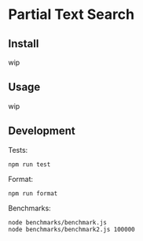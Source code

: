 # Partial Text Search

## Install

wip

## Usage

wip

## Development

Tests:

```
npm run test
```

Format:

```
npm run format
```

Benchmarks:

```
node benchmarks/benchmark.js
node benchmarks/benchmark2.js 100000
```
